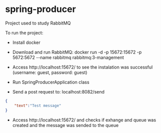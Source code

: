 # spring-producer
Project used to study RabbitMQ

To run the project:

- Install docker

- Download and run RabbitMQ: 
docker run -d -p 15672:15672 -p 5672:5672 --name rabbitmq rabbitmq:3-management

- Access http://localhost:15672/ to see the instalation was successful (username: guest, password: guest)

- Run SpringProducerApplication class

- Send a post request to: localhost:8082/send

```json
{
    "text":"Test message"
}
```

- Access http://localhost:15672/ and checks if exhange and queue was created and the message was sended to the queue 
